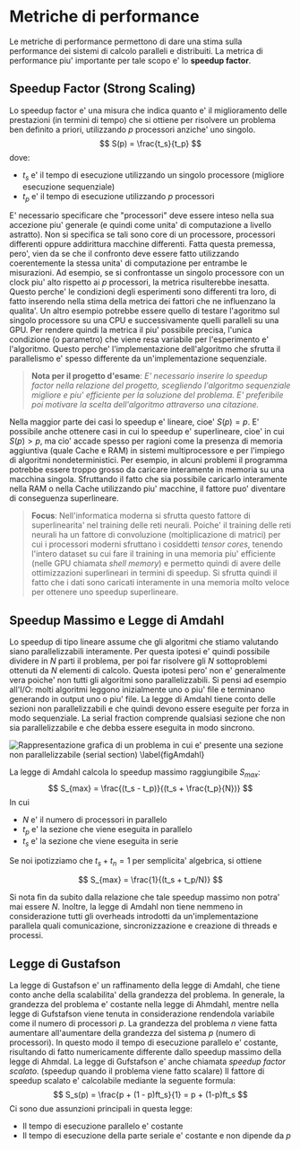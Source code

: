 # Metriche di performance
Le metriche di performance permettono di dare una stima sulla performance dei sistemi di calcolo
paralleli e distribuiti. La metrica di performance piu' importante per tale scopo e' lo **speedup
factor**.

## Speedup Factor (Strong Scaling)
Lo speedup factor e' una misura che indica quanto e' il miglioramento delle prestazioni (in termini
di tempo) che si ottiene per risolvere un problema ben definito a priori, utilizzando $p$ processori
anziche' uno singolo. 
$$
S(p) = \frac{t_s}{t_p}
$$
dove:

* $t_s$ e' il tempo di esecuzione utilizzando un singolo processore (migliore esecuzione
  sequenziale)
* $t_p$ e' il tempo di esecuzione utilizzando $p$ processori

E' necessario specificare che "processori" deve essere inteso nella sua accezione piu' generale (e
quindi come unita' di computazione a livello astratto). Non si specifica se tali sono core di un
processore, processori differenti oppure addirittura macchine differenti.  Fatta questa premessa,
pero', vien da se che il confronto deve essere fatto utilizzando coerentemente la stessa unita' di
computazione per entrambe le misurazioni. Ad esempio, se si confrontasse un singolo processore con
un clock piu' alto rispetto ai $p$ processori, la metrica risulterebbe inesatta.  Questo perche' le
condizioni degli esperimenti sono differenti tra loro, di fatto inserendo nella stima della metrica
dei fattori che ne influenzano la qualita'.  Un altro esempio potrebbe essere quello di testare
l'agoritmo sul singolo processore su una CPU e successivamente quelli paralleli su una GPU.  Per
rendere quindi la metrica il piu' possibile precisa, l'unica condizione (o parametro) che viene resa
variabile per l'esperimento e' l'algoritmo. Questo perche' l'implementazione dell'algoritmo che
sfrutta il parallelismo e' spesso differente da un'implementazione sequenziale.

>**Nota per il progetto d'esame**: *E' necessario inserire lo speedup factor nella relazione del
>progetto, scegliendo l'algoritmo sequenziale migliore e piu' efficiente per la soluzione del
>problema.  E' preferibile poi motivare la scelta dell'algoritmo attraverso una citazione.*

Nella maggior parte dei casi lo speedup e' lineare, cioe' $S(p)=p$. E' possibile anche ottenere casi
in cui lo speedup e' superlineare, cioe' in cui $S(p)>p$, ma cio' accade spesso per ragioni come la
presenza di memoria aggiuntiva (quale Cache e RAM) in sistemi multiprocessore e per l'impiego di
algoritmi nondeterministici.  Per esempio, in alcuni problemi il programma potrebbe essere troppo
grosso da caricare interamente in memoria su una macchina singola. Sfruttando il fatto che sia
possibile caricarlo interamente nella RAM o nella Cache utilizzando piu' macchine, il fattore puo'
diventare di conseguenza superlineare.

>**Focus**: Nell'informatica moderna si sfrutta questo fattore di superlinearita' nel training delle
>reti neurali. Poiche' il training delle reti neurali ha un fattore di convoluzione (moltiplicazione
>di matrici) per cui i processori moderni sfruttano i cosiddetti *tensor cores*, tenendo l'intero
>dataset su cui fare il training in una memoria piu' efficiente (nelle GPU chiamata *shell memory*) e
>permetto quindi di avere delle ottimizzazioni superlineari in termini di speedup.  Si sfrutta quindi
>il fatto che i dati sono caricati interamente in una memoria molto veloce per ottenere uno speedup
>superlineare. 

## Speedup Massimo e Legge di Amdahl
Lo speedup di tipo lineare assume che gli algoritmi che stiamo valutando siano parallelizzabili
interamente. Per questa ipotesi e' quindi possibile dividere in $N$ parti il problema, per poi far
risolvere gli $N$ sottoproblemi ottenuti da $N$ elementi di calcolo.  Questa ipotesi pero' non e'
generalmente vera poiche' non tutti gli algoritmi sono parallelizzabili.  Si pensi ad esempio
all'I/O: molti algoritmi leggono inizialmente uno o piu' file e terminano generando in output uno o
piu' file.  La legge di Amdahl tiene conto delle sezioni non parallelizzabili e che quindi devono
essere eseguite per forza in modo sequenziale. La serial fraction comprende qualsiasi sezione che
non sia parallelizzabile e che debba essere eseguita in modo sincrono. 

![Rappresentazione grafica di un problema in cui e' presente una sezione non parallelizzabile
(*serial section*) \label{figAmdahl}](img/1_amdahl.png)

La legge di Amdahl calcola lo speedup massimo raggiungibile $S_{max}$:
$$
S_{max} = \frac{(t_s - t_p)}{(t_s + \frac{t_p}{N})}
$$
In cui

* $N$ e' il numero di processori in parallelo
* $t_p$ e' la sezione che viene eseguita in parallelo
* $t_s$ e' la sezione che viene eseguita in serie

Se noi ipotizziamo che $t_s + t_n = 1$ per semplicita' algebrica, si ottiene

$$
S_{max} = \frac{1}{(t_s + t_p/N)}
$$

Si nota fin da subito dalla relazione che tale speedup massimo non potra' mai essere $N$. Inoltre,
la legge di Amdahl non tiene nemmeno in considerazione tutti gli overheads introdotti da
un'implementazione parallela quali comunicazione, sincronizzazione e creazione di threads e
processi.

## Legge di Gustafson
La legge di Gustafson e' un raffinamento della legge di Amdahl, che tiene conto anche della
scalabilita' della grandezza del problema. In generale, la grandezza del problema e' costante nella
legge di Ahmdahl, mentre nella legge di Gufstafson viene tenuta in considerazione rendendola
variabile come il numero di processori $p$. La grandezza del problema $n$ viene fatta aumentare
all'aumentare della grandezza del sistema $p$ (numero di processori). In questo modo il tempo di
esecuzione parallelo e' costante, risultando di fatto numericamente differente dallo speedup massimo
della legge di Ahmdal. La legge di Gufstafson e' anche chiamata *speedup factor scalato*. (speedup
quando il problema viene fatto scalare)
Il fattore di speedup scalato e' calcolabile mediante la seguente formula:
$$
S_s(p) = \frac{p + (1 - p)ft_s}{1} = p + (1-p)ft_s
$$
Ci sono due assunzioni principali in questa legge:

* Il tempo di esecuzione parallelo e' costante
* Il tempo di esecuzione della parte seriale e' costante e non dipende da $p$

